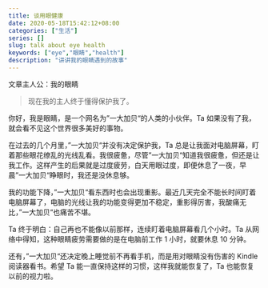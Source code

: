```yaml
---
title: 谈用眼健康
date: 2020-05-18T15:42:12+08:00
categories: ["生活"]
series: []
slug: talk about eye health
keywords: ["eye","眼睛","health"]
description: "讲讲我的眼睛遇到的故事"
---
```


文章主人公：我的眼睛

> 现在我的主人终于懂得保护我了。

你好，我是眼睛，是一个网名为”一大加贝“的人类的小伙伴。Ta 如果没有了我，就会看不见这个世界很多美好的事物。

在过去的几个月里，”一大加贝“并没有决定保护我，Ta 总是让我面对电脑屏幕，盯着那些眼花缭乱的光线乱看。我很疲惫，尽管”一大加贝“知道我很疲惫，但还是让我工作。这样产生的后果就是过度疲劳，白天用眼过度，即便休息了一夜，早晨”一大加贝“睁眼时，我还是没休息够。

我的功能下降，”一大加贝“看东西时也会出现重影。最近几天完全不能长时间盯着电脑屏幕了，电脑的光线让我的功能变得更加不稳定，重影得厉害，我酸痛无比，”一大加贝“也痛苦不堪。

Ta 终于明白：自己再也不能像以前那样，连续盯着电脑屏幕看几个小时。Ta 从网络中得知，这种眼睛疲劳需要做的是在电脑前工作 1 小时，就要休息 10 分钟。

还有，”一大加贝“还决定晚上睡觉前不再看手机，而是用对眼睛没有伤害的 Kindle 阅读器看书。希望 Ta 能一直保持这样的习惯，这样我就能恢复了，Ta 也能恢复以前的视力啦。